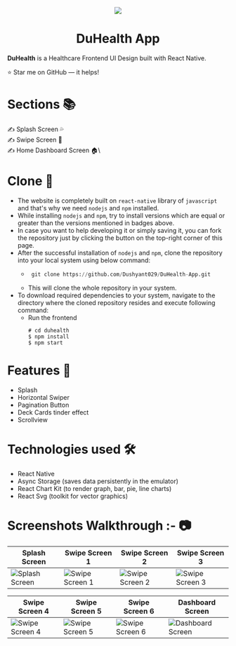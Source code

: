 <p align="center">
    <img src="https://user-images.githubusercontent.com/55031190/129877504-3c8e0f85-b545-4cd4-9575-a0b0117f15a3.png">
</p>

<h1 align="center">DuHealth App</h1>

**DuHealth** is a Healthcare Frontend UI Design built with React Native.

⭐ Star me on GitHub — it helps!


# Sections 📚

✍ Splash Screen 💦\
✍ Swipe Screen 🤜\
✍ Home Dashboard Screen 🏠\


# Clone 📑

- The website is completely built on `react-native` library of `javascript` and that's why we need `nodejs` and `npm` installed.
- While installing `nodejs` and `npm`, try to install versions which are equal or greater than the versions mentioned in badges above.
- In case you want to help developing it or simply saving it, you can fork the repository just by clicking the button on the top-right corner of this page.
- After the successful installation of `nodejs` and `npm`, clone the repository into your local system using below command:
  - ```python
     git clone https://github.com/Dushyant029/DuHealth-App.git
    ```
  - This will clone the whole repository in your system.
- To download required dependencies to your system, navigate to the directory where the cloned repository resides and execute following command:
  - Run the frontend
     ```
     # cd duhealth
     $ npm install
     $ npm start
     ```

# Features 🔌

- Splash
- Horizontal Swiper
- Pagination Button
- Deck Cards tinder effect
- Scrollview 

# Technologies used 🛠️

- React Native
- Async Storage (saves data persistently in the emulator)
- React Chart Kit (to render graph, bar, pie, line charts)
- React Svg (toolkit for vector graphics)


# Screenshots Walkthrough :- 📷

| Splash Screen | Swipe Screen 1 | Swipe Screen 2 | Swipe Screen 3 |
| --- | --- | --- | --- |
| ![Splash Screen](https://user-images.githubusercontent.com/55031190/130017088-9944793d-ae6f-4710-a1ad-b4513bcf523d.png) | ![Swipe Screen 1](https://user-images.githubusercontent.com/55031190/130017274-b39e2b20-e4f6-4b30-a8ed-acae66c8ea37.png) | ![Swipe Screen 2](https://user-images.githubusercontent.com/55031190/130017326-8460659f-9cad-446f-936d-77deb537499c.png) | ![Swipe Screen 3](https://user-images.githubusercontent.com/55031190/130017383-7fae08f8-aff7-48ff-9813-35c4d2fe01e7.png) |

| Swipe Screen 4 | Swipe Screen 5 | Swipe Screen 6 | Dashboard Screen |
| --- | --- | --- | --- |
| ![Swipe Screen 4](https://user-images.githubusercontent.com/55031190/130017501-7ce911a9-2617-4a42-ab8e-82e341db8a9d.png) | ![Swipe Screen 5](https://user-images.githubusercontent.com/55031190/130017513-0df0f504-cef9-4f0f-b149-ec40acb2deb6.png) | ![Swipe Screen 6](https://user-images.githubusercontent.com/55031190/130017533-2fe232c9-8aba-44d5-a2dc-696067800f46.png) | ![Dashboard Screen](https://user-images.githubusercontent.com/55031190/130017547-33f32cc1-debb-4548-a7df-dd23f96d6217.png) |

